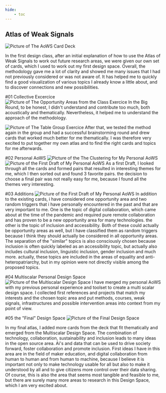 ```yaml
---
hide:
    - toc
---
```


## Atlas of Weak Signals
![Picture of The AoWS Card Deck](../../images/Bearbeitet/7572BD00-E250-404B-8F4F-09542266FB87.jpg)

In the first design class, after an initial explanation of how to use the Atlas of Weak Signals to work out future research areas, we were given our own set of cards, which I used to work out my first design space. Overall, the methodology gave me a lot of clarity and showed me many issues that I had not previously considered or was not aware of. It has helped me to quickly find a good visualization of various topics I already know a little about, and to discover connections and new possibilities.  

#01 Collective Excercice
![Picture of The Opportunity Areas from the Class Exercice](../../images/Bearbeitet/IMG_8618.jpg)
In the Big Round, to be honest, I didn't understand and contribute too much, both acoustically and thematically. Nevertheless, it helped me to understand the approach of the methodology.

![Picture of The Table Group Exercice](../../images/Bearbeitet/IMG_8624.jpg)
After that, we tested the method again in the group and had a successful brainstorming round and drew cards that worked much better for me thematically. I was therefore very excited to put together my own atlas and to find the right cards and topics for me afterwards.


#02 Personal AoWS
![Picture of the The Clustering for My Personal AoWS](../../images/Bearbeitet/Clustering.png)
![Picture of the First Draft of My Personal AoWS](../../images/Bearbeitet/IMG_8680.jpg)
As a first Draft, I looked through all the cards and formed pairs that resulted in interesting themes for me, which I then sorted out and found 3 favorite pairs. the decision to choose a final pair was not really easy for me, because I found all the themes very interesting. 

#03 Additions
![Picture of the First Draft of My Personal AoWS](../../images/Bearbeitet/Additions.png)
In addition to the existing cards, i have considered one opportunity area and two random triggers that i have personally encountered in the past and that are very important to me. One is the topic of digital collaboration, which came about at the time of the pandemic and required pure remote collaboration and has proven to be a new opportunity area for many technologies. the other is the topic of inclusion and accessibility. Both of these could actually be opportunity areas as well, but I have classified them as random triggers because I think they should actually be considered in all opportunity areas. The separation of the "similar" topics is also consciously chosen because inclusion is often quickly labeled as an accessibility topic, but actually also includes cultural inclusion, linguistic inclusion, gender inclusion and much more. actually, these topics are included in the areas of equality and anti-heteropatriarchy, but in my opinion were not directly visible among the proposed topics.

#04 Multiscalar Personal Design Space
![Picture of the Multiscalar Design Space](../../images/Bearbeitet/Brainstorming%20-%20Rahmen%202.jpg)
I have merged my personal AoWS with my previous personal experience and toolset to create a multi scalar design space. I collected first references and projects that match my interests and the chosen topic area and put methods, courses, weak signals, infrastructures and possible intervention areas into context from my point of view. 

#05 the "Final" Design Space
![Picture of the Final Design Space](../../images/Bearbeitet/FinalAtlas.png)

In my final atlas, I added more cards from the deck that fit thematically and emerged from the Multiscalar Design Space. The combination of technology, collaboration, sustainability and inclusion leads to many ideas in the open source area. Ai's and data that can be used to drive society forward, foster collaboration and promote inclusion. First ideas I have in this area are in the field of maker education, and digital collaboration from human to human and from human to machine, because I believe it is important not only to make technology usable for all but also to make it understood by all and to give citizens more control over their data sharing. Of course, this is also the area that seems most tangible and feasible to me, but there are surely many more areas to research in this Design Space, which I am very excited about. 



